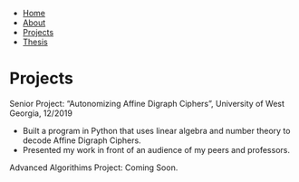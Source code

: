 <ul>
  <li><a class="active" href="https://tuckeryazdani.github.io/mywebsite/">Home</a></li>
  <li><a href="about.html">About</a></li>
  <li><a href="projects.html">Projects</a></li>
  <li><a href="thesis.html">Thesis</a></li>
</ul>
<head>
<h1> Projects </h1>
</head>
<body>
  <link href="main.css" rel="stylesheet">
  <div>
  <p> Senior Project: “Autonomizing Affine Digraph Ciphers”, University of West Georgia, 12/2019<p>
  <ul> 
    <li>Built a program in Python that uses linear algebra and number theory to decode Affine Digraph Ciphers.</li>
    <li>Presented my work in front of an audience of my peers and professors.</li>
  </ul>
  </div>
  <div>
  <p> Advanced Algorithims Project: Coming Soon. </p>
  </div>
</body>
